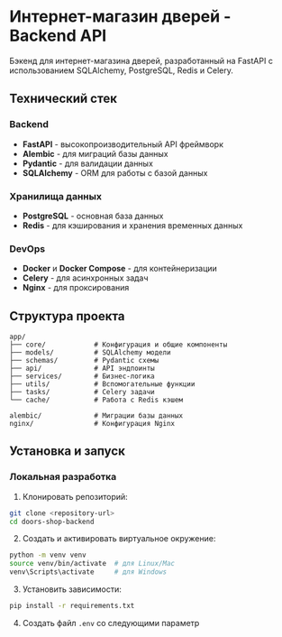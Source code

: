 # Интернет-магазин дверей - Backend API

Бэкенд для интернет-магазина дверей, разработанный на FastAPI с использованием SQLAlchemy, PostgreSQL, Redis и Celery.

## Технический стек

### Backend
- **FastAPI** - высокопроизводительный API фреймворк
- **Alembic** - для миграций базы данных
- **Pydantic** - для валидации данных
- **SQLAlchemy** - ORM для работы с базой данных

### Хранилища данных
- **PostgreSQL** - основная база данных
- **Redis** - для кэширования и хранения временных данных

### DevOps
- **Docker** и **Docker Compose** - для контейнеризации
- **Celery** - для асинхронных задач
- **Nginx** - для проксирования

## Структура проекта

```
app/
├── core/            # Конфигурация и общие компоненты
├── models/          # SQLAlchemy модели
├── schemas/         # Pydantic схемы
├── api/             # API эндпоинты
├── services/        # Бизнес-логика
├── utils/           # Вспомогательные функции
├── tasks/           # Celery задачи
└── cache/           # Работа с Redis кэшем

alembic/             # Миграции базы данных
nginx/               # Конфигурация Nginx
```

## Установка и запуск

### Локальная разработка

1. Клонировать репозиторий:
```bash
git clone <repository-url>
cd doors-shop-backend
```

2. Создать и активировать виртуальное окружение:
```bash
python -m venv venv
source venv/bin/activate  # для Linux/Mac
venv\Scripts\activate     # для Windows
```

3. Установить зависимости:
```bash
pip install -r requirements.txt
```

4. Создать файл `.env` со следующими параметр